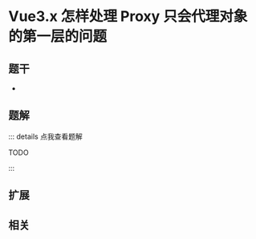 # Vue3.x 怎样处理 Proxy 只会代理对象的第一层的问题


## 题干

- 



## 题解

::: details 点我查看题解

  TODO

:::



## 扩展



## 相关
